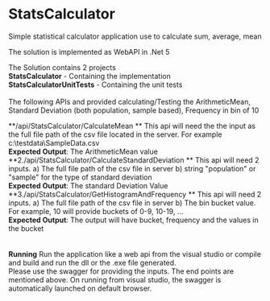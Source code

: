 # StatsCalculator
Simple statistical calculator application use to calculate sum, average, mean 

The solution is implemented as WebAPI in .Net 5

The Solution contains 2 projects <br>
**StatsCalculator** - Containing the implementation <br>
**StatsCalculatorUnitTests** - Containing the unit tests <br>
<br>
The following APIs and provided calculating/Testing the ArithmeticMean, Standard Deviation (both population, sample based), Frequency in bin of 10 <br>

**/api/StatsCalculator/CalculateMean **
This api will need the the input as the full file path of the csv file located in the server. For example c:\testdata\SampleData.csv <br>
**Expected Output**: The ArithmeticMean value <br>
**2./api/StatsCalculator/CalculateStandardDeviation **
This api will need 2 inputs. a) The full file path of the csv file in server b) string "population" or "sample" for the type of standard deviation <br>
**Expected Output**: The standard Deviation Value<br>
**3./api/StatsCalculator/GetHistogramAndFrequency **
This api will need 2 inputs. a) The full file path of the csv file in server b) The bin bucket value. For example, 10 will provide buckets of 0-9, 10-19, ... <br>
**Expected Output**: The output will have bucket, frequency and the values in the bucket <br>
<br>
<br>
**Running**
Run the application like a web api from the visual studio or compile and build and run the dll or the .exe file generated. <br>
Please use the swagger for providing the inputs. The end points are mentioned above. On running from visual studio, the swagger is automatically launched on default browser.
<br>
<br>
<br>
<br>








